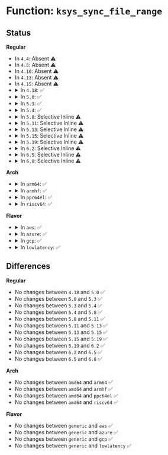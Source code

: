 # Function: <code>ksys_sync_file_range</code>

## Status
<b>Regular</b>
<ul>
<li>
In <code>4.4</code>: Absent ⚠️
</li>
<li>
In <code>4.8</code>: Absent ⚠️
</li>
<li>
In <code>4.10</code>: Absent ⚠️
</li>
<li>
In <code>4.13</code>: Absent ⚠️
</li>
<li>
In <code>4.15</code>: Absent ⚠️
</li>
<li>
<details>
<summary>In <code>4.18</code>: ✅</summary>

```c
int ksys_sync_file_range(int fd, loff_t offset, loff_t nbytes, unsigned int flags);
```

**Collision:** Unique Global

**Inline:** No

**Transformation:** False

**Instances:**

```
In fs/sync.c (ffffffff812d2860)
Location: fs/sync.c:285
Inline: False
Direct callers:
  - arch/x86/ia32/sys_ia32.c:__x32_compat_sys_x86_sync_file_range
  - arch/x86/ia32/sys_ia32.c:__ia32_compat_sys_x86_sync_file_range
  - fs/sync.c:__ia32_sys_sync_file_range2
  - fs/sync.c:__x64_sys_sync_file_range2
  - fs/sync.c:__ia32_sys_sync_file_range
  - fs/sync.c:__x64_sys_sync_file_range
```
**Symbols:**

```
ffffffff812d2860-ffffffff812d299c: ksys_sync_file_range (STB_GLOBAL)
```
</details>
</li>
<li>
<details>
<summary>In <code>5.0</code>: ✅</summary>

```c
int ksys_sync_file_range(int fd, loff_t offset, loff_t nbytes, unsigned int flags);
```

**Collision:** Unique Global

**Inline:** No

**Transformation:** False

**Instances:**

```
In fs/sync.c (ffffffff812e7c40)
Location: fs/sync.c:285
Inline: False
Direct callers:
  - arch/x86/ia32/sys_ia32.c:__x32_compat_sys_x86_sync_file_range
  - arch/x86/ia32/sys_ia32.c:__ia32_compat_sys_x86_sync_file_range
  - fs/sync.c:__ia32_sys_sync_file_range2
  - fs/sync.c:__x64_sys_sync_file_range2
  - fs/sync.c:__ia32_sys_sync_file_range
  - fs/sync.c:__x64_sys_sync_file_range
```
**Symbols:**

```
ffffffff812e7c40-ffffffff812e7d7c: ksys_sync_file_range (STB_GLOBAL)
```
</details>
</li>
<li>
<details>
<summary>In <code>5.3</code>: ✅</summary>

```c
int ksys_sync_file_range(int fd, loff_t offset, loff_t nbytes, unsigned int flags);
```

**Collision:** Unique Global

**Inline:** No

**Transformation:** False

**Instances:**

```
In fs/sync.c (ffffffff813065f0)
Location: fs/sync.c:365
Inline: False
Direct callers:
  - arch/x86/ia32/sys_ia32.c:__x32_compat_sys_x86_sync_file_range
  - arch/x86/ia32/sys_ia32.c:__ia32_compat_sys_x86_sync_file_range
  - fs/sync.c:__ia32_sys_sync_file_range2
  - fs/sync.c:__x64_sys_sync_file_range2
  - fs/sync.c:__ia32_sys_sync_file_range
  - fs/sync.c:__x64_sys_sync_file_range
```
**Symbols:**

```
ffffffff813065f0-ffffffff81306669: ksys_sync_file_range (STB_GLOBAL)
```
</details>
</li>
<li>
<details>
<summary>In <code>5.4</code>: ✅</summary>

```c
int ksys_sync_file_range(int fd, loff_t offset, loff_t nbytes, unsigned int flags);
```

**Collision:** Unique Global

**Inline:** No

**Transformation:** False

**Instances:**

```
In fs/sync.c (ffffffff81319670)
Location: fs/sync.c:365
Inline: False
Direct callers:
  - arch/x86/ia32/sys_ia32.c:__x32_compat_sys_x86_sync_file_range
  - arch/x86/ia32/sys_ia32.c:__ia32_compat_sys_x86_sync_file_range
  - fs/sync.c:__ia32_sys_sync_file_range2
  - fs/sync.c:__x64_sys_sync_file_range2
  - fs/sync.c:__ia32_sys_sync_file_range
  - fs/sync.c:__x64_sys_sync_file_range
```
**Symbols:**

```
ffffffff81319670-ffffffff813196e9: ksys_sync_file_range (STB_GLOBAL)
```
</details>
</li>
<li>
<details>
<summary>In <code>5.8</code>: Selective Inline ⚠️</summary>

```c
int ksys_sync_file_range(int fd, loff_t offset, loff_t nbytes, unsigned int flags);
```

**Collision:** Unique Global

**Inline:** Selective

**Transformation:** False

**Instances:**

```
In fs/sync.c (ffffffff813535de)
Location: fs/sync.c:368
Inline: True
Inline callers:
  - fs/sync.c:__ia32_sys_sync_file_range2
  - fs/sync.c:__x64_sys_sync_file_range2
  - fs/sync.c:__ia32_sys_sync_file_range
  - fs/sync.c:__x64_sys_sync_file_range
Direct callers:
  - arch/x86/kernel/sys_ia32.c:__ia32_sys_ia32_sync_file_range
  - arch/x86/kernel/sys_ia32.c:__x64_sys_ia32_sync_file_range
```
**Symbols:**

```
ffffffff813536c0-ffffffff81353739: ksys_sync_file_range (STB_GLOBAL)
```
</details>
</li>
<li>
<details>
<summary>In <code>5.11</code>: Selective Inline ⚠️</summary>

```c
int ksys_sync_file_range(int fd, loff_t offset, loff_t nbytes, unsigned int flags);
```

**Collision:** Unique Global

**Inline:** Selective

**Transformation:** False

**Instances:**

```
In fs/sync.c (ffffffff8135febe)
Location: fs/sync.c:368
Inline: True
Inline callers:
  - fs/sync.c:__ia32_sys_sync_file_range2
  - fs/sync.c:__x64_sys_sync_file_range2
  - fs/sync.c:__ia32_sys_sync_file_range
  - fs/sync.c:__x64_sys_sync_file_range
Direct callers:
  - arch/x86/kernel/sys_ia32.c:__ia32_sys_ia32_sync_file_range
  - arch/x86/kernel/sys_ia32.c:__x64_sys_ia32_sync_file_range
```
**Symbols:**

```
ffffffff8135ffa0-ffffffff81360019: ksys_sync_file_range (STB_GLOBAL)
```
</details>
</li>
<li>
<details>
<summary>In <code>5.13</code>: Selective Inline ⚠️</summary>

```c
int ksys_sync_file_range(int fd, loff_t offset, loff_t nbytes, unsigned int flags);
```

**Collision:** Unique Global

**Inline:** Selective

**Transformation:** False

**Instances:**

```
In fs/sync.c (ffffffff813669ce)
Location: fs/sync.c:367
Inline: True
Inline callers:
  - fs/sync.c:__ia32_sys_sync_file_range2
  - fs/sync.c:__x64_sys_sync_file_range2
  - fs/sync.c:__ia32_sys_sync_file_range
  - fs/sync.c:__x64_sys_sync_file_range
Direct callers:
  - arch/x86/kernel/sys_ia32.c:__ia32_sys_ia32_sync_file_range
  - arch/x86/kernel/sys_ia32.c:__x64_sys_ia32_sync_file_range
```
**Symbols:**

```
ffffffff81366a30-ffffffff81366aa9: ksys_sync_file_range (STB_GLOBAL)
```
</details>
</li>
<li>
<details>
<summary>In <code>5.15</code>: Selective Inline ⚠️</summary>

```c
int ksys_sync_file_range(int fd, loff_t offset, loff_t nbytes, unsigned int flags);
```

**Collision:** Unique Global

**Inline:** Selective

**Transformation:** False

**Instances:**

```
In fs/sync.c (ffffffff813b551e)
Location: fs/sync.c:368
Inline: True
Inline callers:
  - fs/sync.c:__ia32_sys_sync_file_range2
  - fs/sync.c:__x64_sys_sync_file_range2
  - fs/sync.c:__ia32_sys_sync_file_range
  - fs/sync.c:__x64_sys_sync_file_range
Direct callers:
  - arch/x86/kernel/sys_ia32.c:__ia32_sys_ia32_sync_file_range
  - arch/x86/kernel/sys_ia32.c:__x64_sys_ia32_sync_file_range
```
**Symbols:**

```
ffffffff813b5580-ffffffff813b55f9: ksys_sync_file_range (STB_GLOBAL)
```
</details>
</li>
<li>
<details>
<summary>In <code>5.19</code>: Selective Inline ⚠️</summary>

```c
int ksys_sync_file_range(int fd, loff_t offset, loff_t nbytes, unsigned int flags);
```

**Collision:** Unique Global

**Inline:** Selective

**Transformation:** False

**Instances:**

```
In fs/sync.c (ffffffff8143a7be)
Location: fs/sync.c:355
Inline: True
Inline callers:
  - fs/sync.c:__ia32_sys_sync_file_range2
  - fs/sync.c:__x64_sys_sync_file_range2
  - fs/sync.c:__ia32_sys_sync_file_range
  - fs/sync.c:__x64_sys_sync_file_range
Direct callers:
  - arch/x86/kernel/sys_ia32.c:__ia32_sys_ia32_sync_file_range
  - arch/x86/kernel/sys_ia32.c:__x64_sys_ia32_sync_file_range
```
**Symbols:**

```
ffffffff8143a840-ffffffff8143a8d5: ksys_sync_file_range (STB_GLOBAL)
```
</details>
</li>
<li>
<details>
<summary>In <code>6.2</code>: Selective Inline ⚠️</summary>

```c
int ksys_sync_file_range(int fd, loff_t offset, loff_t nbytes, unsigned int flags);
```

**Collision:** Unique Global

**Inline:** Selective

**Transformation:** False

**Instances:**

```
In fs/sync.c (ffffffff814c8c4e)
Location: fs/sync.c:355
Inline: True
Inline callers:
  - fs/sync.c:__ia32_sys_sync_file_range2
  - fs/sync.c:__x64_sys_sync_file_range2
  - fs/sync.c:__ia32_sys_sync_file_range
  - fs/sync.c:__x64_sys_sync_file_range
Direct callers:
  - arch/x86/kernel/sys_ia32.c:__ia32_sys_ia32_sync_file_range
  - arch/x86/kernel/sys_ia32.c:__x64_sys_ia32_sync_file_range
```
**Symbols:**

```
ffffffff814c8ce0-ffffffff814c8d75: ksys_sync_file_range (STB_GLOBAL)
```
</details>
</li>
<li>
<details>
<summary>In <code>6.5</code>: Selective Inline ⚠️</summary>

```c
int ksys_sync_file_range(int fd, loff_t offset, loff_t nbytes, unsigned int flags);
```

**Collision:** Unique Global

**Inline:** Selective

**Transformation:** False

**Instances:**

```
In fs/sync.c (ffffffff814fee8e)
Location: fs/sync.c:355
Inline: True
Inline callers:
  - fs/sync.c:__ia32_sys_sync_file_range2
  - fs/sync.c:__x64_sys_sync_file_range2
  - fs/sync.c:__ia32_sys_sync_file_range
  - fs/sync.c:__x64_sys_sync_file_range
Direct callers:
  - arch/x86/kernel/sys_ia32.c:__ia32_sys_ia32_sync_file_range
  - arch/x86/kernel/sys_ia32.c:__x64_sys_ia32_sync_file_range
```
**Symbols:**

```
ffffffff814fef20-ffffffff814fefb5: ksys_sync_file_range (STB_GLOBAL)
```
</details>
</li>
<li>
<details>
<summary>In <code>6.8</code>: Selective Inline ⚠️</summary>

```c
int ksys_sync_file_range(int fd, loff_t offset, loff_t nbytes, unsigned int flags);
```

**Collision:** Unique Global

**Inline:** Selective

**Transformation:** False

**Instances:**

```
In fs/sync.c (ffffffff81533abe)
Location: fs/sync.c:355
Inline: True
Inline callers:
  - fs/sync.c:__ia32_sys_sync_file_range2
  - fs/sync.c:__x64_sys_sync_file_range2
  - fs/sync.c:__ia32_sys_sync_file_range
  - fs/sync.c:__x64_sys_sync_file_range
Direct callers:
  - arch/x86/kernel/sys_ia32.c:__ia32_sys_ia32_sync_file_range
  - arch/x86/kernel/sys_ia32.c:__x64_sys_ia32_sync_file_range
```
**Symbols:**

```
ffffffff81533b50-ffffffff81533be5: ksys_sync_file_range (STB_GLOBAL)
```
</details>
</li>
</ul>
<b>Arch</b>
<ul>
<li>
<details>
<summary>In <code>arm64</code>: ✅</summary>

```c
int ksys_sync_file_range(int fd, loff_t offset, loff_t nbytes, unsigned int flags);
```

**Collision:** Unique Global

**Inline:** No

**Transformation:** False

**Instances:**

```
In fs/sync.c (ffff8000103d0660)
Location: fs/sync.c:365
Inline: False
Direct callers:
  - arch/arm64/kernel/sys32.c:__arm64_compat_sys_aarch32_sync_file_range2
  - fs/sync.c:__arm64_sys_sync_file_range2
  - fs/sync.c:__arm64_sys_sync_file_range
```
**Symbols:**

```
ffff8000103d0660-ffff8000103d06fc: ksys_sync_file_range (STB_GLOBAL)
```
</details>
</li>
<li>
<details>
<summary>In <code>armhf</code>: ✅</summary>

```c
int ksys_sync_file_range(int fd, loff_t offset, loff_t nbytes, unsigned int flags);
```

**Collision:** Unique Global

**Inline:** No

**Transformation:** False

**Instances:**

```
In fs/sync.c (c05aba10)
Location: fs/sync.c:365
Inline: False
Direct callers:
  - fs/sync.c:__se_sys_sync_file_range2
  - fs/sync.c:__se_sys_sync_file_range
```
**Symbols:**

```
c05aba10-c05aba94: ksys_sync_file_range (STB_GLOBAL)
```
</details>
</li>
<li>
<details>
<summary>In <code>ppc64el</code>: ✅</summary>

```c
int ksys_sync_file_range(int fd, loff_t offset, loff_t nbytes, unsigned int flags);
```

**Collision:** Unique Global

**Inline:** No

**Transformation:** False

**Instances:**

```
In fs/sync.c (c0000000004d2ec0)
Location: fs/sync.c:365
Inline: False
Direct callers:
  - arch/powerpc/kernel/sys_ppc32.c:compat_sys_sync_file_range2
  - fs/sync.c:__se_sys_sync_file_range2
  - fs/sync.c:__se_sys_sync_file_range
```
**Symbols:**

```
c0000000004d2ec0-c0000000004d2fa8: ksys_sync_file_range (STB_GLOBAL)
```
</details>
</li>
<li>
<details>
<summary>In <code>riscv64</code>: ✅</summary>

```c
int ksys_sync_file_range(int fd, loff_t offset, loff_t nbytes, unsigned int flags);
```

**Collision:** Unique Global

**Inline:** No

**Transformation:** False

**Instances:**

```
In fs/sync.c (ffffffe00028c8be)
Location: fs/sync.c:365
Inline: False
Direct callers:
  - fs/sync.c:__se_sys_sync_file_range2
  - fs/sync.c:__se_sys_sync_file_range
```
**Symbols:**

```
ffffffe00028c8be-ffffffe00028c932: ksys_sync_file_range (STB_GLOBAL)
```
</details>
</li>
</ul>
<b>Flavor</b>
<ul>
<li>
<details>
<summary>In <code>aws</code>: ✅</summary>

```c
int ksys_sync_file_range(int fd, loff_t offset, loff_t nbytes, unsigned int flags);
```

**Collision:** Unique Global

**Inline:** No

**Transformation:** False

**Instances:**

```
In fs/sync.c (ffffffff81311c50)
Location: fs/sync.c:365
Inline: False
Direct callers:
  - arch/x86/ia32/sys_ia32.c:__x32_compat_sys_x86_sync_file_range
  - arch/x86/ia32/sys_ia32.c:__ia32_compat_sys_x86_sync_file_range
  - fs/sync.c:__ia32_sys_sync_file_range2
  - fs/sync.c:__x64_sys_sync_file_range2
  - fs/sync.c:__ia32_sys_sync_file_range
  - fs/sync.c:__x64_sys_sync_file_range
```
**Symbols:**

```
ffffffff81311c50-ffffffff81311cc9: ksys_sync_file_range (STB_GLOBAL)
```
</details>
</li>
<li>
<details>
<summary>In <code>azure</code>: ✅</summary>

```c
int ksys_sync_file_range(int fd, loff_t offset, loff_t nbytes, unsigned int flags);
```

**Collision:** Unique Global

**Inline:** No

**Transformation:** False

**Instances:**

```
In fs/sync.c (ffffffff81302860)
Location: fs/sync.c:365
Inline: False
Direct callers:
  - arch/x86/ia32/sys_ia32.c:__x32_compat_sys_x86_sync_file_range
  - arch/x86/ia32/sys_ia32.c:__ia32_compat_sys_x86_sync_file_range
  - fs/sync.c:__ia32_sys_sync_file_range2
  - fs/sync.c:__x64_sys_sync_file_range2
  - fs/sync.c:__ia32_sys_sync_file_range
  - fs/sync.c:__x64_sys_sync_file_range
```
**Symbols:**

```
ffffffff81302860-ffffffff813028d9: ksys_sync_file_range (STB_GLOBAL)
```
</details>
</li>
<li>
<details>
<summary>In <code>gcp</code>: ✅</summary>

```c
int ksys_sync_file_range(int fd, loff_t offset, loff_t nbytes, unsigned int flags);
```

**Collision:** Unique Global

**Inline:** No

**Transformation:** False

**Instances:**

```
In fs/sync.c (ffffffff8130fa40)
Location: fs/sync.c:365
Inline: False
Direct callers:
  - arch/x86/ia32/sys_ia32.c:__x32_compat_sys_x86_sync_file_range
  - arch/x86/ia32/sys_ia32.c:__ia32_compat_sys_x86_sync_file_range
  - fs/sync.c:__ia32_sys_sync_file_range2
  - fs/sync.c:__x64_sys_sync_file_range2
  - fs/sync.c:__ia32_sys_sync_file_range
  - fs/sync.c:__x64_sys_sync_file_range
```
**Symbols:**

```
ffffffff8130fa40-ffffffff8130fab9: ksys_sync_file_range (STB_GLOBAL)
```
</details>
</li>
<li>
<details>
<summary>In <code>lowlatency</code>: ✅</summary>

```c
int ksys_sync_file_range(int fd, loff_t offset, loff_t nbytes, unsigned int flags);
```

**Collision:** Unique Global

**Inline:** No

**Transformation:** False

**Instances:**

```
In fs/sync.c (ffffffff81321240)
Location: fs/sync.c:365
Inline: False
Direct callers:
  - arch/x86/ia32/sys_ia32.c:__x32_compat_sys_x86_sync_file_range
  - arch/x86/ia32/sys_ia32.c:__ia32_compat_sys_x86_sync_file_range
  - fs/sync.c:__ia32_sys_sync_file_range2
  - fs/sync.c:__x64_sys_sync_file_range2
  - fs/sync.c:__ia32_sys_sync_file_range
  - fs/sync.c:__x64_sys_sync_file_range
```
**Symbols:**

```
ffffffff81321240-ffffffff813212b9: ksys_sync_file_range (STB_GLOBAL)
```
</details>
</li>
</ul>

## Differences
<b>Regular</b>
<ul>
<li>
No changes between <code>4.18</code> and <code>5.0</code> ✅
</li>
<li>
No changes between <code>5.0</code> and <code>5.3</code> ✅
</li>
<li>
No changes between <code>5.3</code> and <code>5.4</code> ✅
</li>
<li>
No changes between <code>5.4</code> and <code>5.8</code> ✅
</li>
<li>
No changes between <code>5.8</code> and <code>5.11</code> ✅
</li>
<li>
No changes between <code>5.11</code> and <code>5.13</code> ✅
</li>
<li>
No changes between <code>5.13</code> and <code>5.15</code> ✅
</li>
<li>
No changes between <code>5.15</code> and <code>5.19</code> ✅
</li>
<li>
No changes between <code>5.19</code> and <code>6.2</code> ✅
</li>
<li>
No changes between <code>6.2</code> and <code>6.5</code> ✅
</li>
<li>
No changes between <code>6.5</code> and <code>6.8</code> ✅
</li>
</ul>
<b>Arch</b>
<ul>
<li>
No changes between <code>amd64</code> and <code>arm64</code> ✅
</li>
<li>
No changes between <code>amd64</code> and <code>armhf</code> ✅
</li>
<li>
No changes between <code>amd64</code> and <code>ppc64el</code> ✅
</li>
<li>
No changes between <code>amd64</code> and <code>riscv64</code> ✅
</li>
</ul>
<b>Flavor</b>
<ul>
<li>
No changes between <code>generic</code> and <code>aws</code> ✅
</li>
<li>
No changes between <code>generic</code> and <code>azure</code> ✅
</li>
<li>
No changes between <code>generic</code> and <code>gcp</code> ✅
</li>
<li>
No changes between <code>generic</code> and <code>lowlatency</code> ✅
</li>
</ul>
